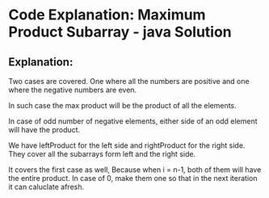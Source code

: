 # Code Explanation: Maximum Product Subarray - java Solution

## Explanation:


Two cases are covered. One where all the numbers are positive and one where the negative numbers are even.

In such case the max product will be the product of all the elements.

In case of odd number of negative elements, either side of an odd element will have the product.

We have leftProduct for the left side and rightProduct for the right side. They cover all the subarrays form left and the right side.

It covers the first case as well, Because when i = n-1, both of them will have the entire product. In case of 0, make them one so that in the next iteration it can caluclate afresh.
